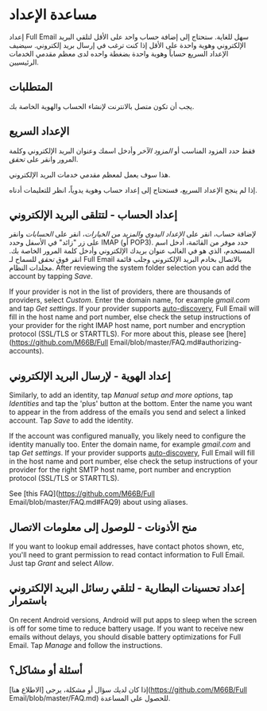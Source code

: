 # مساعدة الإعداد

إعداد Full Email سهل للغاية. ستحتاج إلى إضافة حساب واحد على الأقل لتلقي البريد الإلكتروني وهوية واحدة على الأقل إذا كنت ترغب في إرسال بريد إلكتروني. سيضيف الإعداد السريع حساباً وهوية واحدة بضغطة واحده لدى معظم مقدمي الخدمات الرئيسيين.

## المتطلبات

يجب أن تكون متصل بالانترنت لإنشاء الحساب والهوية الخاصة بك.

## الإعداد السريع

فقط حدد المزود المناسب أو *المزود الآخر* وأدخل اسمك وعنوان البريد الإلكتروني وكلمة المرور وانقر على *تحقق*.

هذا سوف يعمل لمعظم مقدمي خدمات البريد الإلكتروني.

إذا لم ينجح الإعداد السريع، فستحتاج إلى إعداد حساب وهوية يدوياً، انظر للتعليمات أدناه.

## إعداد الحساب - لتتلقى البريد الإلكتروني

لإضافة حساب، انقر على *الإعداد اليدوي والمزيد من الخيارات*، انقر على *الحسابات* وانقر على زر "زائد" في الأسفل وحدد IMAP (أو POP3). حدد موفر من القائمة، أدخل اسم المستخدم، الذي هو في الغالب عنوان بريدك الإلكتروني وأدخل كلمة المرور الخاصة بك. انقر فوق *تحقق* للسماح لـ Full Email بالاتصال بخادم البريد الإلكتروني وجلب قائمة مجلدات النظام. After reviewing the system folder selection you can add the account by tapping *Save*.

If your provider is not in the list of providers, there are thousands of providers, select *Custom*. Enter the domain name, for example *gmail.com* and tap *Get settings*. If your provider supports [auto-discovery](https://tools.ietf.org/html/rfc6186), Full Email will fill in the host name and port number, else check the setup instructions of your provider for the right IMAP host name, port number and encryption protocol (SSL/TLS or STARTTLS). For more about this, please see [here](https://github.com/M66B/Full Email/blob/master/FAQ.md#authorizing-accounts).

## إعداد الهوية - لإرسال البريد الإلكتروني

Similarly, to add an identity, tap *Manual setup and more options*, tap *Identities* and tap the 'plus' button at the bottom. Enter the name you want to appear in the from address of the emails you send and select a linked account. Tap *Save* to add the identity.

If the account was configured manually, you likely need to configure the identity manually too. Enter the domain name, for example *gmail.com* and tap *Get settings*. If your provider supports [auto-discovery](https://tools.ietf.org/html/rfc6186), Full Email will fill in the host name and port number, else check the setup instructions of your provider for the right SMTP host name, port number and encryption protocol (SSL/TLS or STARTTLS).

See [this FAQ](https://github.com/M66B/Full Email/blob/master/FAQ.md#FAQ9) about using aliases.

## منح الأذونات - للوصول إلى معلومات الاتصال

If you want to lookup email addresses, have contact photos shown, etc, you'll need to grant permission to read contact information to Full Email. Just tap *Grant* and select *Allow*.

## إعداد تحسينات البطارية - لتلقي رسائل البريد الإلكتروني باستمرار

On recent Android versions, Android will put apps to sleep when the screen is off for some time to reduce battery usage. If you want to receive new emails without delays, you should disable battery optimizations for Full Email. Tap *Manage* and follow the instructions.

## أسئلة أو مشاكل؟

إذا كان لديك سؤال أو مشكلة، يرجى [الاطلاع هنا](https://github.com/M66B/Full Email/blob/master/FAQ.md) للحصول على المساعدة.